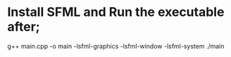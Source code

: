 # Install SFML and Run the executable after;

g++ main.cpp -o main -lsfml-graphics -lsfml-window -lsfml-system
./main 

